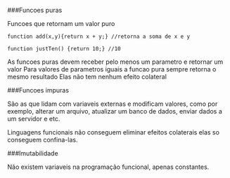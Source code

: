 ###Funcoes puras

Funcoes que retornam um valor puro

    function add(x,y){return x + y;} //retorna a soma de x e y
    
    function justTen() {return 10;} //10
    
As funcoes puras devem receber pelo menos um parametro e retornar um valor
Para valores de parametros iguais a funcao pura sempre retorna o mesmo resultado
Elas não tem nenhum efeito colateral

###Funcoes impuras

São as que lidam com variaveis externas e modificam valores, como por exemplo,
alterar um arquivo, atualizar um banco de dados, enviar dados a um servidor e etc.

Linguagens funcionais não conseguem eliminar efeitos colaterais
elas so conseguem confina-las.

###Imutabilidade

Não existem variaveis na programação funcional, apenas constantes.





